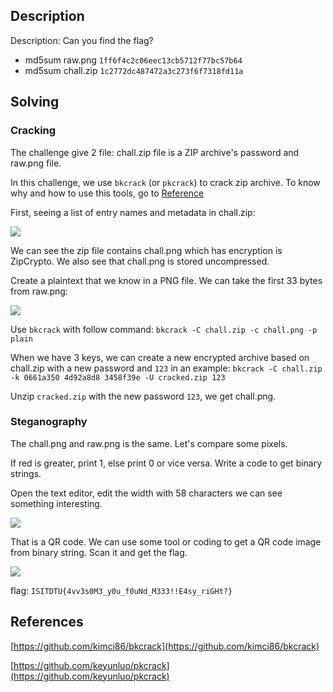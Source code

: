 ## Description
Description: Can you find the flag?
- md5sum raw.png `1ff6f4c2c06eec13cb5712f77bc57b64`
- md5sum chall.zip `1c2772dc487472a3c273f6f7318fd11a`

## Solving

### Cracking
The challenge give 2 file: chall.zip file is a ZIP archive's password and raw.png file.

In this challenge, we use `bkcrack` (or `pkcrack`) to crack zip archive. To know why and how to use this tools, go to [Reference](https://hackmd.io/_uploads/ByUvBY5-a.png)


First, seeing a list of entry names and metadata in chall.zip:

![](https://hackmd.io/_uploads/B1vEHtqZa.png)


We can see the zip file contains chall.png which has encryption is ZipCrypto. We also see that chall.png is stored uncompressed.

Create a plaintext that we know in a PNG file. We can take the first 33 bytes from raw.png:

![](https://hackmd.io/_uploads/Sy72rtc-6.png)

Use `bkcrack` with follow command:
`bkcrack -C chall.zip -c chall.png -p plain`

When we have 3 keys, we can create a new encrypted archive based on chall.zip with a new password and `123` in an example:
`bkcrack -C chall.zip -k 0661a350 4d92a8d8 3458f39e -U cracked.zip 123`

Unzip `cracked.zip` with the new password `123`, we get chall.png.


### Steganography

The chall.png and raw.png is the same. Let's compare some pixels.

If red is greater, print 1, else print 0 or vice versa. Write a code to get binary strings.

Open the text editor, edit the width with 58 characters we can see something interesting.

![](https://hackmd.io/_uploads/HkRfUFqb6.png)

That is a QR code. We can use some tool or coding to get a QR code image from binary string. Scan it and get the flag.

![](https://hackmd.io/_uploads/SJiZLt5-T.png)

flag: `ISITDTU{4vv3s0M3_y0u_f0uNd_M333!!E4sy_riGHt?}`


## References

[https://github.com/kimci86/bkcrack](https://github.com/kimci86/bkcrack)

[https://github.com/keyunluo/pkcrack](https://github.com/keyunluo/pkcrack)
